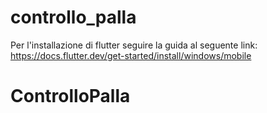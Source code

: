 # controllo_palla

Per l'installazione di flutter seguire la guida al seguente link:
https://docs.flutter.dev/get-started/install/windows/mobile
 
# ControlloPalla
